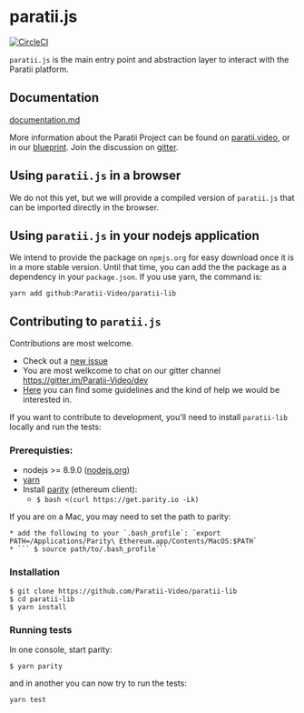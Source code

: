 # paratii.js

[![CircleCI](https://circleci.com/gh/Paratii-Video/paratii-lib.svg?style=svg)](https://circleci.com/gh/Paratii-Video/paratii-lib)

`paratii.js` is the main entry point and abstraction layer to interact with the Paratii platform.


## Documentation

[documentation.md](./docs/README.md)


More information about the Paratii Project can be found on [paratii.video](http://paratii.video/), or in our [blueprint](https://github.com/Paratii-Video/paratii-player/wiki/Paratii-Blueprint). Join the discussion on [gitter](https://gitter.im/Paratii-Video).



## Using  `paratii.js` in a browser

We do not this yet, but we will provide a compiled version of `paratii.js` that can be imported directly in the browser.

## Using  `paratii.js` in your nodejs application

We intend to provide the package on `npmjs.org` for easy download once it is in a more stable version. Until that time, you can add the the package as a dependency in your `package.json`. If you use yarn, the command is:

    yarn add github:Paratii-Video/paratii-lib

## Contributing to `paratii.js`


Contributions are most welcome.
 - Check out a [new issue](https://github.com/Paratii-Video/paratii-lib/issues)
 - You are most welkcome to chat on our gitter channel https://gitter.im/Paratii-Video/dev
 - [Here](https://github.com/Paratii-Video/wiki/blob/master/CONTRIBUTING.md) you can find some guidelines and the kind of help we would be interested in.

If you want to contribute to development, you'll need to install `paratii-lib` locally and run the tests:

### Prerequisties:


* nodejs >= 8.9.0 ([nodejs.org](https://nodejs.org/))
* [yarn](https://yarnpkg.com/lang/en/docs/install/)
* Install [parity](https://github.com/paritytech/parity) (ethereum client):
    * ```$ bash <(curl https://get.parity.io -Lk)```

If you are on a Mac, you may need to set the path to parity:

    * add the following to your `.bash_profile`: `export PATH=/Applications/Parity\ Ethereum.app/Contents/MacOS:$PATH`
    * ``` $ source path/to/.bash_profile```

### Installation

    $ git clone https://github.com/Paratii-Video/paratii-lib
    $ cd paratii-lib
    $ yarn install

### Running tests

In one console, start parity:

    $ yarn parity

and in another you can now try to run the tests:  

    yarn test
